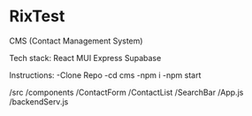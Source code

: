 # RixTest
CMS (Contact Management System)

Tech stack:
React
MUI
Express
Supabase 

Instructions: -Clone Repo
-cd cms
-npm i
-npm start

/src
  /components
    /ContactForm
    /ContactList
    /SearchBar
  /App.js
  /backendServ.js
